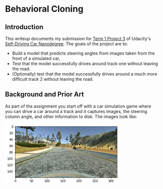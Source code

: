 # Behavioral Cloning

## Introduction

This writeup documents my submission for [Term 1 Project 3](https://github.com/udacity/CarND-Behavioral-Cloning-P3) of Udacity's [Self-Driving Car Nanodegree](https://medium.com/self-driving-cars/term-1-in-depth-on-udacitys-self-driving-car-curriculum-ffcf46af0c08). The goals of the project are to:

- Build a model that predicts steering angles from images taken from the front of a simulated car,
- Test that the model successfully drives around track one without leaving the road.
- (Optionally) test that the model successfully drives around a much more difficult track 2 without leaving the road.

## Background and Prior Art

As part of the assignment you start off with a car simulation game where you can drive a car around a track and it captures images, the steering column angle, and other information to disk. The images look like:

![](images/01_car_view_center.png?raw=true)